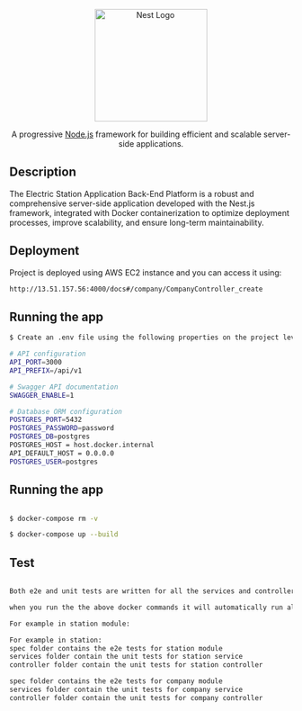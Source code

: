 <p align="center">
  <a href="http://nestjs.com/" target="blank"><img src="https://nestjs.com/img/logo-small.svg" width="200" alt="Nest Logo" /></a>
</p>

[circleci-image]: https://img.shields.io/circleci/build/github/nestjs/nest/master?token=abc123def456
[circleci-url]: https://circleci.com/gh/nestjs/nest

  <p align="center">A progressive <a href="http://nodejs.org" target="_blank">Node.js</a> framework for building efficient and scalable server-side applications.</p>
    <p align="center">
</p>
  <!--[![Backers on Open Collective](https://opencollective.com/nest/backers/badge.svg)](https://opencollective.com/nest#backer)
  [![Sponsors on Open Collective](https://opencollective.com/nest/sponsors/badge.svg)](https://opencollective.com/nest#sponsor)-->

## Description

The Electric Station Application Back-End Platform is a robust and comprehensive server-side application developed with the Nest.js framework, integrated with Docker containerization to optimize deployment processes, improve scalability, and ensure long-term maintainability.

## Deployment

Project is deployed using AWS EC2 instance and you can access it using:

```bash
http://13.51.157.56:4000/docs#/company/CompanyController_create

```

## Running the app

```bash
$ Create an .env file using the following properties on the project level with following properties:

# API configuration
API_PORT=3000
API_PREFIX=/api/v1

# Swagger API documentation
SWAGGER_ENABLE=1

# Database ORM configuration
POSTGRES_PORT=5432
POSTGRES_PASSWORD=password
POSTGRES_DB=postgres
POSTGRES_HOST = host.docker.internal
API_DEFAULT_HOST = 0.0.0.0
POSTGRES_USER=postgres
```

## Running the app

```bash

$ docker-compose rm -v

$ docker-compose up --build

```

## Test

```bash

Both e2e and unit tests are written for all the services and controllers used in the project.

when you run the the above docker commands it will automatically run all the test cases.

For example in station module:

For example in station:
spec folder contains the e2e tests for station module
services folder contain the unit tests for station service
controller folder contain the unit tests for station controller

spec folder contains the e2e tests for company module
services folder contain the unit tests for company service
controller folder contain the unit tests for company controller
```
